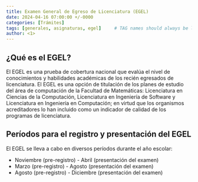 ```yaml
---
title: Examen General de Egreso de Licenciatura (EGEL)
date: 2024-04-16 07:00:00 +/-0000
categories: [Trámites]
tags: [generales, asignaturas, egel]     # TAG names should always be lowercase
author: <1>
---
```

## ¿Qué es el EGEL?
El EGEL es una prueba de cobertura nacional que evalúa el nivel de conocimientos y habilidades académicas de los recién egresados de licenciatura. El EGEL es una opción de titulación de los planes de estudio del área de computación de la Facultad de Matemáticas: Licenciatura en Ciencias de la Computación, Licenciatura en Ingeniería de Software y Licenciatura en Ingeniería en Computación; en virtud que los organismos acreditadores lo han incluido como un indicador de calidad de los programas de licenciatura.

## Períodos para el registro y presentación del EGEL

El EGEL se lleva a cabo en diversos períodos durante el año escolar:

- Noviembre (pre-registro) - Abril (presentación del examen)
- Marzo (pre-registro) - Agosto (presentación del examen)
- Agosto (pre-registro) - Diciembre (presentación del examen)
